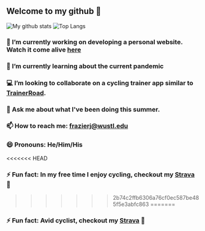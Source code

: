 
## Welcome to my github 👋 

![My github stats](https://github-readme-stats.vercel.app/api?username=frazierjoe&count_private=true&show_icons=false&theme=vue&hide=issues) ![Top Langs](https://github-readme-stats.vercel.app/api/top-langs/?username=frazierjoe&layout=compact)

### 🔭 I’m currently working on developing a personal website. Watch it come alive [here](https://frazierjoe.github.io/#/)

### 🌱 I’m currently learning about the current pandemic

### 💻 I’m looking to collaborate on a cycling trainer app similar to [TrainerRoad](TrainerRoad.com).

### 💬 Ask me about what I've been doing this summer.

### 📫 How to reach me: frazierj@wustl.edu

### 😄 Pronouns: He/Him/His

<<<<<<< HEAD
### ⚡ Fun fact: In my free time I enjoy cycling, checkout my [Strava](https://www.strava.com/athletes/18590530) 🚴
>>>>>>> 2b74c2ffb6306a76cf0ec587be485f5e3abfc863
=======
### ⚡ Fun fact: Avid cyclist, checkout my [Strava](https://www.strava.com/athletes/18590530) 🚴

